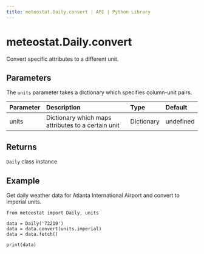 ```yaml
---
title: meteostat.Daily.convert | API | Python Library
---
```


# meteostat.Daily.convert

Convert specific attributes to a different unit.

## Parameters

The `units` parameter takes a dictionary which specifies column-unit pairs.

| **Parameter** | **Description**                                    | **Type**   | **Default** |
|:--------------|:---------------------------------------------------|:-----------|:------------|
| units         | Dictionary which maps attributes to a certain unit | Dictionary | undefined   |

## Returns

`Daily` class instance

## Example

Get daily weather data for Atlanta International Airport and convert to imperial units.

```python{4}
from meteostat import Daily, units

data = Daily('72219')
data = data.convert(units.imperial)
data = data.fetch()

print(data)
```
